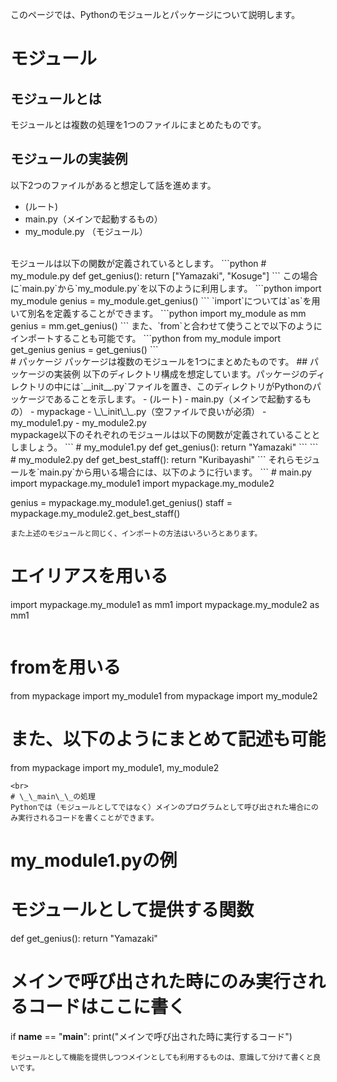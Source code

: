 このページでは、Pythonのモジュールとパッケージについて説明します。
<br>
# モジュール
## モジュールとは
モジュールとは複数の処理を1つのファイルにまとめたものです。
## モジュールの実装例
以下2つのファイルがあると想定して話を進めます。
 - (ルート)
  - main.py（メインで起動するもの）  
  - my_module.py （モジュール）
<br>
モジュールは以下の関数が定義されているとします。
```python
# my_module.py
def get_genius():
  return ["Yamazaki", "Kosuge"]
```
この場合に`main.py`から`my_module.py`を以下のように利用します。
```python
import my_module
genius = my_module.get_genius()
```
`import`については`as`を用いて別名を定義することができます。
```python
import my_module as mm
genius = mm.get_genius()
```
また、`from`と合わせて使うことで以下のようにインポートすることも可能です。
```python
from my_module import get_genius
genius = get_genius()
```
<br>
# パッケージ
パッケージは複数のモジュールを1つにまとめたものです。
## パッケージの実装例
以下のディレクトリ構成を想定しています。パッケージのディレクトリの中には`__init__.py`ファイルを置き、このディレクトリがPythonのパッケージであることを示します。
 - (ルート)
  - main.py（メインで起動するもの）  
  - mypackage
   - \_\_init\_\_.py（空ファイルで良いが必須）
   - my_module1.py
   - my_module2.py
<br>
mypackage以下のそれぞれのモジュールは以下の関数が定義されていることとしましょう。
```
# my_module1.py
def get_genius():
  return "Yamazaki"
```
```
# my_module2.py
def get_best_staff():
  return "Kuribayashi"
```
それらモジュールを`main.py`から用いる場合には、以下のように行います。
```
# main.py
import mypackage.my_module1
import mypackage.my_module2

genius = mypackage.my_module1.get_genius()
staff = mypackage.my_module2.get_best_staff()
```
また上述のモジュールと同じく、インポートの方法はいろいろとあります。
```
# エイリアスを用いる
import mypackage.my_module1 as mm1
import mypackage.my_module2 as mm1
```
```
# fromを用いる
from mypackage import my_module1
from mypackage import my_module2

# また、以下のようにまとめて記述も可能
from mypackage import my_module1, my_module2
```
<br>
# \_\_main\_\_の処理
Pythonでは（モジュールとしてではなく）メインのプログラムとして呼び出された場合にのみ実行されるコードを書くことができます。
```
# my_module1.pyの例

# モジュールとして提供する関数
def get_genius():
  return "Yamazaki"

# メインで呼び出された時にのみ実行されるコードはここに書く
if __name__ == "__main__":
  print("メインで呼び出された時に実行するコード")
```
モジュールとして機能を提供しつつメインとしても利用するものは、意識して分けて書くと良いです。